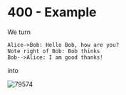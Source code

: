 # 400 - Example

We turn

```
Alice->Bob: Hello Bob, how are you?
Note right of Bob: Bob thinks
Bob-->Alice: I am good thanks!
```

into

![79574](https://user-images.githubusercontent.com/12828104/119140497-82353680-ba44-11eb-8b8c-54e471078b80.PNG)
